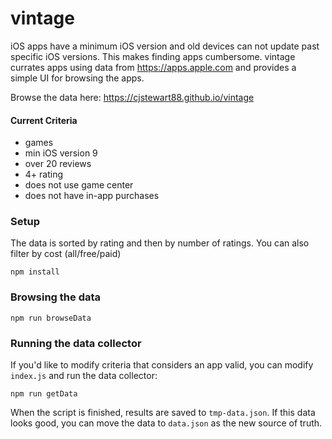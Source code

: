 # vintage

iOS apps have a minimum iOS version and old devices can not update past specific iOS versions. This makes finding apps cumbersome. vintage
currates apps using data from https://apps.apple.com and provides a simple UI for browsing the apps.

Browse the data here: https://cjstewart88.github.io/vintage

#### Current Criteria

- games
- min iOS version 9
- over 20 reviews
- 4+ rating
- does not use game center
- does not have in-app purchases

### Setup

The data is sorted by rating and then by number of ratings. You can also filter by cost (all/free/paid)

```
npm install
```

### Browsing the data

```
npm run browseData
```

### Running the data collector

If you'd like to modify criteria that considers an app valid, you can modify `index.js` and run the data collector:

```
npm run getData
```

When the script is finished, results are saved to `tmp-data.json`. If this data looks good, you can move the data to `data.json` as the new source of truth.
